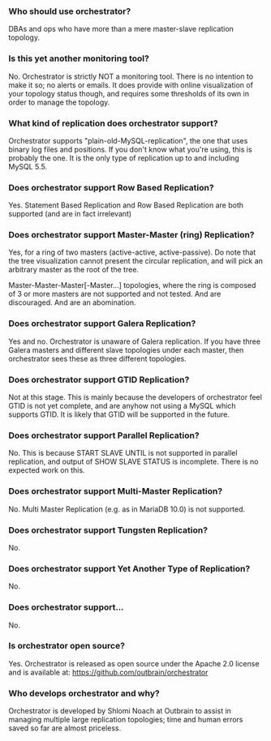 ### Who should use orchestrator?

DBAs and ops who have more than a mere master-slave replication topology.

### Is this yet another monitoring tool?

No. Orchestrator is strictly NOT a monitoring tool. There is no intention to make it so; no alerts or emails. It does provide with online visualization of your topology status though, and requires some thresholds of its own in order to manage the topology.

### What kind of replication does orchestrator support?

Orchestrator supports "plain-old-MySQL-replication", the one that uses binary log files and positions. If you don't know what you're using, this is probably the one. It is the only type of replication up to and including MySQL 5.5.

### Does orchestrator support Row Based Replication?

Yes. Statement Based Replication and Row Based Replication are both supported (and are in fact irrelevant)

### Does orchestrator support Master-Master (ring) Replication?

Yes, for a ring of two masters (active-active, active-passive). Do note that the tree visualization cannot present the circular replication, and will pick an arbitrary master as the root of the tree.

Master-Master-Master[-Master...] topologies, where the ring is composed of 3 or more masters are not supported and not tested. And are discouraged. And are an abomination.

### Does orchestrator support Galera Replication?

Yes and no. Orchestrator is unaware of Galera replication. If you have three Galera masters and different slave topologies under each master, then orchestrator sees these as three different topologies.

### Does orchestrator support GTID Replication?

Not at this stage. This is mainly because the developers of orchestrator feel GTID is not yet complete, and are anyhow not using a MySQL which supports GTID. It is likely that GTID will be supported in the future.

### Does orchestrator support Parallel Replication?

No. This is because START SLAVE UNTIL is not supported in parallel replication, and output of SHOW SLAVE STATUS is incomplete. There is no expected work on this.

### Does orchestrator support Multi-Master Replication?

No. Multi Master Replication (e.g. as in MariaDB 10.0) is not supported.

### Does orchestrator support Tungsten Replication?

No.

### Does orchestrator support Yet Another Type of Replication?

No.

### Does orchestrator support...

No.

### Is orchestrator open source?

Yes. Orchestrator is released as open source under the Apache 2.0 license and is available at: https://github.com/outbrain/orchestrator

### Who develops orchestrator and why?

Orchestrator is developed by Shlomi Noach at Outbrain to assist in managing multiple large replication topologies; time and human errors saved so far are almost priceless.
